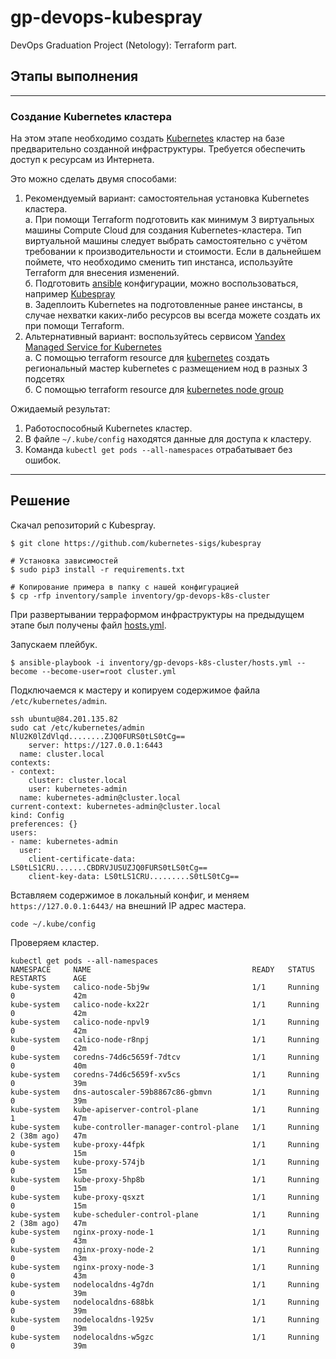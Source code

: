 # gp-devops-kubespray
DevOps Graduation Project (Netology): Terraform part.

## Этапы выполнения
---
### Создание Kubernetes кластера

На этом этапе необходимо создать [Kubernetes](https://kubernetes.io/ru/docs/concepts/overview/what-is-kubernetes/) кластер на базе предварительно созданной инфраструктуры.   Требуется обеспечить доступ к ресурсам из Интернета.

Это можно сделать двумя способами:

1. Рекомендуемый вариант: самостоятельная установка Kubernetes кластера.  
   а. При помощи Terraform подготовить как минимум 3 виртуальных машины Compute Cloud для создания Kubernetes-кластера. Тип виртуальной машины следует выбрать самостоятельно с учётом требовании к производительности и стоимости. Если в дальнейшем поймете, что необходимо сменить тип инстанса, используйте Terraform для внесения изменений.  
   б. Подготовить [ansible](https://www.ansible.com/) конфигурации, можно воспользоваться, например [Kubespray](https://kubernetes.io/docs/setup/production-environment/tools/kubespray/)  
   в. Задеплоить Kubernetes на подготовленные ранее инстансы, в случае нехватки каких-либо ресурсов вы всегда можете создать их при помощи Terraform.
2. Альтернативный вариант: воспользуйтесь сервисом [Yandex Managed Service for Kubernetes](https://cloud.yandex.ru/services/managed-kubernetes)  
  а. С помощью terraform resource для [kubernetes](https://registry.terraform.io/providers/yandex-cloud/yandex/latest/docs/resources/kubernetes_cluster) создать региональный мастер kubernetes с размещением нод в разных 3 подсетях      
  б. С помощью terraform resource для [kubernetes node group](https://registry.terraform.io/providers/yandex-cloud/yandex/latest/docs/resources/kubernetes_node_group)
  
Ожидаемый результат:

1. Работоспособный Kubernetes кластер.
2. В файле `~/.kube/config` находятся данные для доступа к кластеру.
3. Команда `kubectl get pods --all-namespaces` отрабатывает без ошибок.

---

## Решение

Скачал репозиторий с Kubespray.

```shell script
$ git clone https://github.com/kubernetes-sigs/kubespray

# Установка зависимостей
$ sudo pip3 install -r requirements.txt

# Копирование примера в папку с нашей конфигурацией
$ cp -rfp inventory/sample inventory/gp-devops-k8s-cluster
```


При развертывании терраформом инфраструктуры на предыдущем этапе был получены файл
[hosts.yml](./inventory/gp-devops-k8s-cluster/hosts.yml). 

Запускаем плейбук.

```shell
$ ansible-playbook -i inventory/gp-devops-k8s-cluster/hosts.yml --become --become-user=root cluster.yml

```

Подключаемся к мастеру и копируем содержимое файла `/etc/kubernetes/admin`.

```shell
ssh ubuntu@84.201.135.82
sudo cat /etc/kubernetes/admin
NlU2K0lZdVlqd........ZJQ0FURS0tLS0tCg==
    server: https://127.0.0.1:6443
  name: cluster.local
contexts:
- context:
    cluster: cluster.local
    user: kubernetes-admin
  name: kubernetes-admin@cluster.local
current-context: kubernetes-admin@cluster.local
kind: Config
preferences: {}
users:
- name: kubernetes-admin
  user:
    client-certificate-data: LS0tLS1CRU.......CBDRVJUSUZJQ0FURS0tLS0tCg==
    client-key-data: LS0tLS1CRU.........S0tLS0tCg==
```

Вставляем содержимое в локальный конфиг, и меняем `https://127.0.0.1:6443/` на внешний IP адрес мастера.
```shell
code ~/.kube/config
```

Проверяем кластер.
```shell
kubectl get pods --all-namespaces
NAMESPACE     NAME                                    READY   STATUS    RESTARTS      AGE
kube-system   calico-node-5bj9w                       1/1     Running   0             42m
kube-system   calico-node-kx22r                       1/1     Running   0             42m
kube-system   calico-node-npvl9                       1/1     Running   0             42m
kube-system   calico-node-r8npj                       1/1     Running   0             42m
kube-system   coredns-74d6c5659f-7dtcv                1/1     Running   0             40m
kube-system   coredns-74d6c5659f-xv5cs                1/1     Running   0             39m
kube-system   dns-autoscaler-59b8867c86-gbmvn         1/1     Running   0             39m
kube-system   kube-apiserver-control-plane            1/1     Running   1             47m
kube-system   kube-controller-manager-control-plane   1/1     Running   2 (38m ago)   47m
kube-system   kube-proxy-44fpk                        1/1     Running   0             15m
kube-system   kube-proxy-574jb                        1/1     Running   0             15m
kube-system   kube-proxy-5hp8b                        1/1     Running   0             15m
kube-system   kube-proxy-qsxzt                        1/1     Running   0             15m
kube-system   kube-scheduler-control-plane            1/1     Running   2 (38m ago)   47m
kube-system   nginx-proxy-node-1                      1/1     Running   0             43m
kube-system   nginx-proxy-node-2                      1/1     Running   0             43m
kube-system   nginx-proxy-node-3                      1/1     Running   0             43m
kube-system   nodelocaldns-4g7dn                      1/1     Running   0             39m
kube-system   nodelocaldns-688bk                      1/1     Running   0             39m
kube-system   nodelocaldns-l925v                      1/1     Running   0             39m
kube-system   nodelocaldns-w5gzc                      1/1     Running   0             39m
```